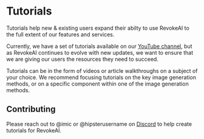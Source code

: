 # Tutorials

Tutorials help new & existing users expand their abilty to use RevokeAI to the full extent of our features and services.  

Currently, we have a set of tutorials available on our [YouTube channel](https://www.youtube.com/@revokeai), but as RevokeAI continues to evolve with new updates, we want to ensure that we are giving our users the resources they need to succeed. 

Tutorials can be in the form of videos or article walkthroughs on a subject of your choice. We recommend focusing tutorials on the key image generation methods, or on a specific component within one of the image generation methods.

## Contributing

Please reach out to @imic or @hipsterusername on [Discord](https://discord.gg/ZmtBAhwWhy) to help create tutorials for RevokeAI.